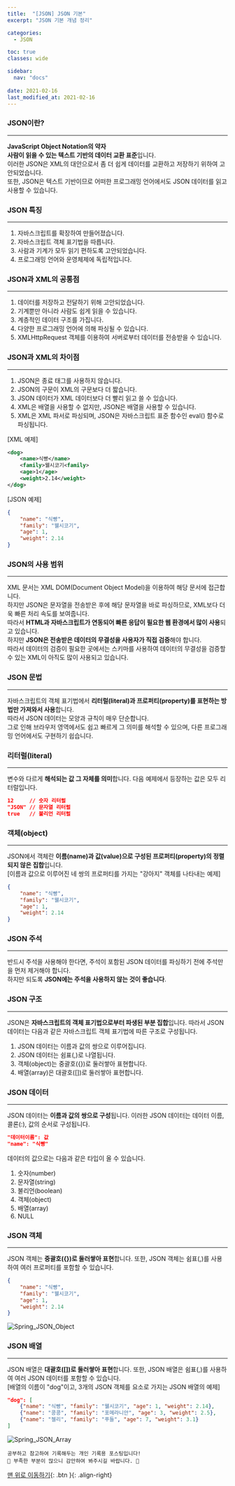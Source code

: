 ```yaml
---
title:  "[JSON] JSON 기본"
excerpt: "JSON 기본 개념 정리"

categories:
  - JSON

toc: true
classes: wide

sidebar:
  nav: "docs"
 
date: 2021-02-16
last_modified_at: 2021-02-16
---
```


### JSON이란?
---
**JavaScript Object Notation의 약자**<br>
**사람이 읽을 수 있는 텍스트 기반의 데이터 교환 표준**입니다.<br>
이러한 JSON은 XML의 대안으로서 좀 더 쉽게 데이터를 교환하고 저장하기 위하여 고안되었습니다.<br>
또한, JSON은 텍스트 기반이므로 어떠한 프로그래밍 언어에서도 JSON 데이터를 읽고 사용할 수 있습니다.

### JSON 특징
---
1. 자바스크립트를 확장하여 만들어졌습니다.
2. 자바스크립트 객체 표기법을 따릅니다.
3. 사람과 기계가 모두 읽기 편하도록 고안되었습니다.
4. 프로그래밍 언어와 운영체제에 독립적입니다.

### JSON과 XML의 공통점
---
1. 데이터를 저장하고 전달하기 위해 고안되었습니다.
2. 기계뿐만 아니라 사람도 쉽게 읽을 수 있습니다.
3. 계층적인 데이터 구조를 가집니다.
4. 다양한 프로그래밍 언어에 의해 파싱될 수 있습니다.
5. XMLHttpRequest 객체를 이용하여 서버로부터 데이터를 전송받을 수 있습니다.

### JSON과 XML의 차이점
---
1. JSON은 종료 태그를 사용하지 않습니다.
2. JSON의 구문이 XML의 구문보다 더 짧습니다.
3. JSON 데이터가 XML 데이터보다 더 빨리 읽고 쓸 수 있습니다.
4. XML은 배열을 사용할 수 없지만, JSON은 배열을 사용할 수 있습니다.
5. XML은 XML 파서로 파싱되며, JSON은 자바스크립트 표준 함수인 eval() 함수로 파싱됩니다.

[XML 예제]

```xml
<dog>
    <name>식빵</name>
    <family>웰시코기<family>
    <age>1</age>
    <weight>2.14</weight>
</dog>
```

[JSON 예제]

```json
{
    "name": "식빵",
    "family": "웰시코기",
    "age": 1,
    "weight": 2.14
}
```

### JSON의 사용 범위
---
XML 문서는 XML DOM(Document Object Model)을 이용하여 해당 문서에 접근합니다.<br>
하지만 JSON은 문자열을 전송받은 후에 해당 문자열을 바로 파싱하므로, XML보다 더욱 빠른 처리 속도를 보여줍니다.<br>
따라서 **HTML과 자바스크립트가 연동되어 빠른 응답이 필요한 웹 환경에서 많이 사용**되고 있습니다.<br>
하지만 **JSON은 전송받은 데이터의 무결성을 사용자가 직접 검증**해야 합니다.<br>
따라서 데이터의 검증이 필요한 곳에서는 스키마를 사용하여 데이터의 무결성을 검증할 수 있는 XML이 아직도 많이 사용되고 있습니다.

### JSON 문법
---
자바스크립트의 객체 표기법에서 **리터럴(literal)과 프로퍼티(property)를 표현하는 방법만 가져와서 사용**합니다.<br>
따라서 JSON 데이터는 모양과 규칙이 매우 단순합니다.<br>
그로 인해 브라우저 영역에서도 쉽고 빠르게 그 의미를 해석할 수 있으며, 다른 프로그래밍 언어에서도 구현하기 쉽습니다.

### 리터럴(literal)
---
변수와 다르게 **해석되는 값 그 자체를 의미**합니다. 다음 예제에서 등장하는 값은 모두 리터럴입니다.

```json
12     // 숫자 리터럴
"JSON" // 문자열 리터럴
true   // 불리언 리터럴
```

### 객체(object)
---
JSON에서 객체란 **이름(name)과 값(value)으로 구성된 프로퍼티(property)의 정렬되지 않은 집합**입니다.<br>
[이름과 값으로 이루어진 네 쌍의 프로퍼티를 가지는 "강아지" 객체를 나타내는 예제]

```json
{
    "name": "식빵",
    "family": "웰시코기",
    "age": 1,
    "weight": 2.14
}
```

### JSON 주석
---
반드시 주석을 사용해야 한다면, 주석이 포함된 JSON 데이터를 파싱하기 전에 주석만을 먼저 제거해야 합니다.<br>
하지만 되도록 **JSON에는 주석을 사용하지 않는 것이 좋습니다**.

### JSON 구조
---
JSON은 **자바스크립트의 객체 표기법으로부터 파생된 부분 집합**입니다. 따라서 JSON 데이터는 다음과 같은 자바스크립트 객체 표기법에 따른 구조로 구성됩니다.

1. JSON 데이터는 이름과 값의 쌍으로 이루어집니다.
2. JSON 데이터는 쉼표(,)로 나열됩니다.
3. 객체(object)는 중괄호({})로 둘러쌓아 표현합니다.
4. 배열(array)은 대괄호([])로 둘러쌓아 표현합니다.

### JSON 데이터
---
JSON 데이터는 **이름과 값의 쌍으로 구성**됩니다. 이러한 JSON 데이터는 데이터 이름, 콜론(:), 값의 순서로 구성됩니다.

```json
"데이터이름": 값
"name": "식빵"
```

데이터의 값으로는 다음과 같은 타입이 올 수 있습니다.
1. 숫자(number)
2. 문자열(string)
3. 불리언(boolean)
4. 객체(object)
5. 배열(array)
6. NULL

### JSON 객체
---
JSON 객체는 **중괄호({})로 둘러쌓아 표현**합니다. 또한, JSON 객체는 쉼표(,)를 사용하여 여러 프로퍼티를 포함할 수 있습니다.

```json
{
    "name": "식빵",
    "family": "웰시코기",
    "age": 1,
    "weight": 2.14
}
```

![Spring_JSON_Object](/imgsrc/Spring_JSON_Object.png)

### JSON 배열
---
JSON 배열은 **대괄호([])로 둘러쌓아 표현**합니다. 또한, JSON 배열은 쉼표(,)를 사용하여 여러 JSON 데이터를 포함할 수 있습니다.<br>
[배열의 이름이 "dog"이고, 3개의 JSON 객체를 요소로 가지는 JSON 배열의 예제]

```json
"dog": [
    {"name": "식빵", "family": "웰시코기", "age": 1, "weight": 2.14},
    {"name": "콩콩", "family": "포메라니안", "age": 3, "weight": 2.5},
    {"name": "젤리", "family": "푸들", "age": 7, "weight": 3.1}
]
```

![Spring_JSON_Array](/imgsrc/Spring_JSON_Array.png)

```
공부하고 참고하여 기록해두는 개인 기록용 포스팅입니다!
🤔 부족한 부분이 많으니 감안하여 봐주시길 바랍니다. 🤔
```

[맨 위로 이동하기](#){: .btn }{: .align-right}